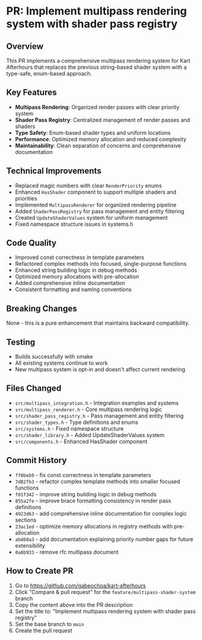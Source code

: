 # PR: Implement multipass rendering system with shader pass registry

## Overview

This PR implements a comprehensive multipass rendering system for Kart Afterhours that replaces the previous string-based shader system with a type-safe, enum-based approach.

## Key Features

- **Multipass Rendering**: Organized render passes with clear priority system
- **Shader Pass Registry**: Centralized management of render passes and shaders
- **Type Safety**: Enum-based shader types and uniform locations
- **Performance**: Optimized memory allocation and reduced complexity
- **Maintainability**: Clean separation of concerns and comprehensive documentation

## Technical Improvements

- Replaced magic numbers with clear `RenderPriority` enums
- Enhanced `HasShader` component to support multiple shaders and priorities
- Implemented `MultipassRenderer` for organized rendering pipeline
- Added `ShaderPassRegistry` for pass management and entity filtering
- Created `UpdateShaderValues` system for uniform management
- Fixed namespace structure issues in systems.h

## Code Quality

- Improved const correctness in template parameters
- Refactored complex methods into focused, single-purpose functions
- Enhanced string building logic in debug methods
- Optimized memory allocations with pre-allocation
- Added comprehensive inline documentation
- Consistent formatting and naming conventions

## Breaking Changes

None - this is a pure enhancement that maintains backward compatibility.

## Testing

- Builds successfully with xmake
- All existing systems continue to work
- New multipass system is opt-in and doesn't affect current rendering

## Files Changed

- `src/multipass_integration.h` - Integration examples and systems
- `src/multipass_renderer.h` - Core multipass rendering logic
- `src/shader_pass_registry.h` - Pass management and entity filtering
- `src/shader_types.h` - Type definitions and enums
- `src/systems.h` - Fixed namespace structure
- `src/shader_library.h` - Added UpdateShaderValues system
- `src/components.h` - Enhanced HasShader component

## Commit History

- `ff0beb9` - fix const correctness in template parameters
- `7d82fb3` - refactor complex template methods into smaller focused functions  
- `f01f342` - improve string building logic in debug methods
- `855a2fe` - improve brace formatting consistency in render pass definitions
- `4923d63` - add comprehensive inline documentation for complex logic sections
- `23ac1ed` - optimize memory allocations in registry methods with pre-allocation
- `abd60a3` - add documentation explaining priority number gaps for future extensibility
- `0a8b933` - remove rfc multipass document

## How to Create PR

1. Go to https://github.com/gabeochoa/kart-afterhours
2. Click "Compare & pull request" for the `feature/multipass-shader-system` branch
3. Copy the content above into the PR description
4. Set the title to: "Implement multipass rendering system with shader pass registry"
5. Set the base branch to `main`
6. Create the pull request
